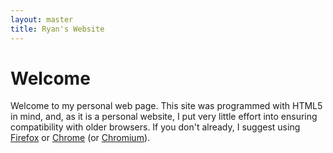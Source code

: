 ```yaml
---
layout: master
title: Ryan's Website
---
```


Welcome
=======

Welcome to my personal web page. This site was programmed with HTML5 in
mind, and, as it is a personal website, I put very little effort into
ensuring compatibility with older browsers. If you don't already, I
suggest using [Firefox](https://www.mozilla.org/en-US/firefox/) or
[Chrome](https://www.google.com/chrome) (or
[Chromium](https://www.chromium.org/Home)).
